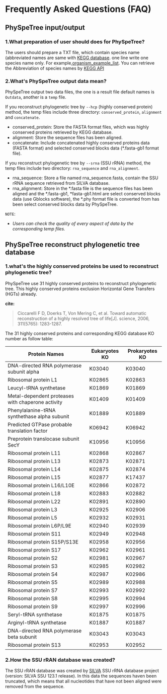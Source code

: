 # Frequently Asked Questions (FAQ)


## PhySpeTree input/output


### 1.What preparation of user should does for PhySpeTree?

The users should prepare a TXT file, which contain species name (abbreviated names are same with [KEGG database](http://www.genome.jp/kegg/catalog/org_list.html).
one line write one species name only. For example,[organism_example_list](https://gitlab.com/xiaoxiaoyang/physpetools/raw/master/examples/organism_example_list.txt).
You can retrieve the Abbreviation of species names by [KEGG API](http://rest.kegg.jp/list/organism)


### 2.What's PhySpeTree output data mean?

PhySpeTree output two data files, the one is a result file default names is `Outdata`, another is a `temp` file.

If you reconstruct phylogenetic tree by `--hcp` (highly conserved protein) method, the temp files include three directory: `conserved_protein`, `alignment` and `concatenate`.

  * conserved_protein: Store the FASTA format files, which was highly conserved proteins retrieved by KEGG database.
  * alignment: Store the sequence files has been aligned.
  * concatenate: Include concatenated highly conserved proteins data (FASTA format) and selected conserved blocks data (\*.fasta-gb1 format file).

If you reconstruct phylogenetic tree by `--srna` (SSU rRNA) method, the temp files include two directory: `rna_sequence` and `rna_alignment`.

  * rna_sequence: Store a file named rna_sequence.fasta, contain the SSU rRNA sequence retrieved from SILVA database.
  * rna_alignment: Store in the \*.fasta file is the sequence files has been aligned and the \*.fasta-gb1, \*fasta-gb1.html are select conserved blocks data (use Gblocks software),
  the \*.phy format file is converted from has been select conserved blocks data by PhySpeTree.

`NOTE`:

* *Users can check the quality of every aspect of data by the corresponding temp files.*


## PhySpeTree reconstruct phylogenetic tree database

### 1.what's the highly conserved proteins be used to reconstruct phylogenetic tree?

PhySpeTree use 31 highly conserved proteins to reconstruct phylogenetic tree. This highly conserved proteins exclusion Horizontal Gene Transfers (HGTs) already.

**cite:**

> Ciccarelli F D, Doerks T, Von Mering C, et al. Toward automatic reconstruction of a highly resolved tree of life[J]. science, 2006, 311(5765): 1283-1287.

The 31 highly conserved proteins and corresponding KEGG database KO number as follow table:



Protein Names                                       |  Eukaryotes KO     |Prokaryotes KO
--------------------------------------------------- | ------------------ | ---------------
DNA-directed RNA polymerase subunit alpha           |   K03040           |   K03040
Ribosomal protein L1                                |   K02865           |   K02863
Leucyl-tRNA synthetase                              |   K01869           |   K01869
Metal-dependent proteases with chaperone activity   |   K01409           |   K01409
Phenylalanine-tRNA synthethase alpha subunit        |   K01889           |   K01889
Predicted GTPase probable translation factor        |   K06942           |   K06942
Preprotein translocase subunit SecY                 |   K10956           |   K10956
Ribosomal protein L11                               |   K02868           |   K02867
Ribosomal protein L13                               |   K02873           |   K02871
Ribosomal protein L14                               |   K02875           |   K02874
Ribosomal protein L15                               |   K02877           |   K17437
Ribosomal protein L16/L10E                          |   K02866           |   K02872
Ribosomal protein L18                               |   K02883           |   K02882
Ribosomal protein L22                               |   K02891           |   K02890
Ribosomal protein L3                                |   K02925           |   K02906
Ribosomal protein L5                                |   K02932           |   K02931
Ribosomal protein L6P/L9E                           |   K02940           |   K02939
Ribosomal protein S11                               |   K02949           |   K02948
Ribosomal protein S15P/S13E                         |   K02958           |   K02956
Ribosomal protein S17                               |   K02962           |   K02961
Ribosomal protein S2                                |   K02981           |   K02967
Ribosomal protein S3                                |   K02985           |   K02982
Ribosomal protein S4                                |   K02987           |   K02986
Ribosomal protein S5                                |   K02989           |   K02988
Ribosomal protein S7                                |   K02993           |   K02992
Ribosomal protein S8                                |   K02995           |   K02994
Ribosomal protein S9                                |   K02997           |   K02996
Seryl-tRNA synthetase                               |   K01875           |   K01875
Arginyl-tRNA synthetase                             |   K01887           |   K01887
DNA-directed RNA polymerase beta subunit            |   K03043           |   K03043
Ribosomal protein S13                               |   K02953           |   K02952




### 2.How the SSU rRAN database was created?

The SSU rRAN database was created by [SILVA](<https://www.arb-silva.de/>) SSU rRNA database project (version: SILVA SSU 123.1 release).
In this data the sequences haven been truncated, which means that all nucleotides that have not been aligned were removed from the sequence.

